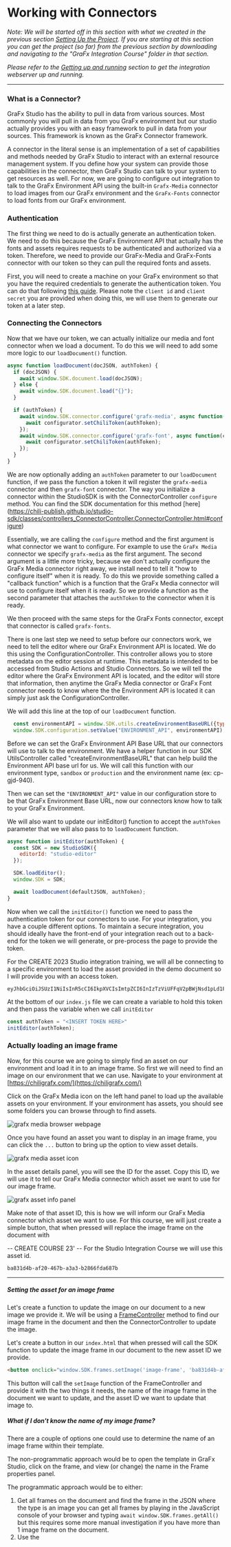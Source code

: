 # Working with Connectors
_Note: We will be started off in this section with what we created in the previous section [Setting Up the Project](../1-Setting-up-Project/). If you are starting at this section you can get the project (so far) from the previous section by downloading and navigating to the "GraFx Integration Course" folder in that section._

_Please refer to the [Getting up and running](../README.md#getting-up-and-running) section to get the integration webserver up and running._

---

### What is a Connector?
GraFx Studio has the ability to pull in data from various sources. Most commonly you will pull in data from you GraFx environment but our studio actually provides you with an easy framework to pull in data from your sources. This framework is known as the GraFx Connector framework.

A connector in the literal sense is an implementation of a set of capabilities and methods needed by GraFx Studio to interact with an external resource management system. If you define how your system can provide those capabilities in the connector, then GraFx Studio can talk to your system to get resources as well. For now, we are going to configure out integration to talk to the GraFx Environment API using the built-in `Grafx-Media` connector to load images from our GraFx environment and the `GraFx-Fonts` connector to load fonts from our GraFx environment.

### Authentication
The first thing we need to do is actually generate an authentication token. We need to do this because the GraFx Environment API that actually has the fonts and assets requires requests to be authenticated and authorized via a token. Therefore, we need to provide our GraFx-Media and GraFx-Fonts connector with our token so they can pull the required fonts and assets.

First, you will need to create a machine on your GraFx environment so that you have the required credentials to generate the authentication token. You can do that following [this guide](#good-luck). Please note the `client id` and `client secret` you are provided when doing this, we will use them to generate our token at a later step.

### Connecting the Connectors
Now that we have our token, we can actually initialize our media and font connector when we load a document. To do this we will need to add some more logic to our `loadDocument()` function.

```javascript
async function loadDocument(docJSON, authToken) {
  if (docJSON) {
    await window.SDK.document.load(docJSON);
  } else {
    await window.SDK.document.load("{}");
  }

  if (authToken) {
    await window.SDK.connector.configure('grafx-media', async function(configurator) {
      await configurator.setChiliToken(authToken);
    });
    await window.SDK.connector.configure('grafx-font', async function(configurator) {
      await configurator.setChiliToken(authToken);
    });
  }
}
```

We are now optionally adding an `authToken` parameter to our `loadDocument` function, if we pass the function a token it will register the `grafx-media` connector and then `grafx-font` connector. The way you initialize a connector within the StudioSDK is with the ConnectorController `configure` method. You can find the SDK documentation for this method [here] (https://chili-publish.github.io/studio-sdk/classes/controllers_ConnectorController.ConnectorController.html#configure)

Essentially, we are calling the `configure` method and the first argument is what connector we want to configure. For example to use the `GraFx Media` connector we specify `grafx-media` as the first argument. The second argument is a little more tricky, because we don't actually configure the GraFx Media connector right away, we install need to tell it "how to configure itself" when it is ready. To do this we provide something called a "callback function" which is a function that the GraFx Media connector will use to configure itself when it is ready. So we provide a function as the second parameter that attaches the `authToken` to the connector when it is ready.

We then proceed with the same steps for the GraFx Fonts connector, except that connector is called `grafx-fonts`.

There is one last step we need to setup before our connectors work, we need to tell the editor where our GraFx Environment API is located. We do this using the ConfigurationController. This controller allows you to store metadata on the editor session at runtime. This metadata is intended to be accessed from Studio Actions and Studio Connectors. So we will tell the editor where the GraFx Environment API is located, and the editor will store that information, then anytime the GraFx Media connector or GraFx Font connector needs to know where the the Environment API is located it can simply just ask the ConfigurationController.

We will add this line at the top of our `loadDocument` function.
```javascript
  const environmentAPI = window.SDK.utils.createEnvironmentBaseURL({type: "production", environment: "training-create-us23"})
  window.SDK.configuration.setValue("ENVIRONMENT_API", environmentAPI);
```

Before we can set the GraFx Environment API Base URL that our connectors will use to talk to the environment. We have a helper function in our SDK UtilsController called "createEnvironmentBaseURL" that can help build the Environment API base url for us. We will call this function with our environment type, `sandbox` or `production` and the environment name (ex: cp-gjd-940).

Then we can set the `"ENVIRONMENT_API"` value in our configuration store to be that GraFx Environment Base URL, now our connectors know how to talk to your GraFx Environment.

We will also want to update our initEditor() function to accept the `authToken` parameter that we will also pass to to `loadDocument` function.

```javascript
async function initEditor(authToken) {
  const SDK = new StudioSDK({
    editorId: "studio-editor"
  });

  SDK.loadEditor();
  window.SDK = SDK;

  await loadDocument(defaultJSON, authToken);
}
```

Now when we call the `initEditor()` function we need to pass the authentication token for our connectors to use. For your integration, you have a couple different options. To maintain a secure integration, you should ideally have the front-end of your integration reach out to a back-end for the token we will generate, or pre-process the page to provide the token.
<!-- TODO(link to auth documentation on the GraFx website) -->

For the CREATE 2023 Studio integration training, we will all be connecting to a specific environment to load the asset provided in the demo document so I will provide you with an access token.

```
eyJhbGciOiJSUzI1NiIsInR5cCI6IkpXVCIsImtpZCI6InIzTzViUFFqV2pBWjNsd1pLd1FSaSJ9
```

At the bottom of our `index.js` file we can create a variable to hold this token and then pass the variable when we call `initEditor`

``` javascript
const authToken = "<INSERT TOKEN HERE>"
initEditor(authToken);
```


### Actually loading an image frame

Now, for this course we are going to simply find an asset on our environment and load it in to an image frame. So first we will need to find an image on our environment that we can use. Navigate to your environment at [https://chiligrafx.com/](https://chiligrafx.com/)

Click on the GraFx Media icon on the left hand panel to load up the available assets on your environment. If your environment has assets, you should see some folders you can browse through to find assets.

![grafx media browser webpage](../assets/5-Working-with-Connectors/grafx-media.png)

Once you have found an asset you want to display in an image frame, you can click the `...` button to bring up the option to view asset details.

![grafx media asset icon](../assets/5-Working-with-Connectors/media-asset.png)

In the asset details panel, you will see the ID for the asset. Copy this ID, we will use it to tell our GraFx Media connector which asset we want to use for our image frame.

![grafx asset info panel](../assets/5-Working-with-Connectors/media-info.png)

Make note of that asset ID, this is how we will inform our GraFx Media connector which asset we want to use. For this course, we will just create a simple button, that when pressed will replace the image frame on the document with

-- CREATE COURSE 23' --
For the Studio Integration Course we will use this asset id.
```
ba831d4b-af20-467b-a3a3-b2866fda687b
```

---
##### Setting the asset for an image frame
Let's create a function to update the image on our document to a new image we provide it. We will be using a [FrameController]() method to find our image frame in the document and then the ConnectorController to update the image.

Let's create a button in our `index.html` that when pressed will call the SDK function to update the image frame in our document to the new asset ID we provide.


```html
<button onclick="window.SDK.frames.setImage('image-frame', 'ba831d4b-af20-467b-a3a3-b2866fda687b')">Update Image</button>
```

This button will call the `setImage` function of the FrameController and provide it with the two things it needs, the name of the image frame in the document we want to update, and the asset ID we want to update that image to.

##### What if I don't know the name of my image frame?
There are a couple of options one could use to determine the name of an image frame within their template.

The non-programmatic approach would be to open the template in GraFx Studio, click on the frame, and view (or change) the name in the Frame properties panel.

The programmatic approach would be to either:
1. Get all frames on the document and find the frame in the JSON where the type is an image you can get all frames by playing in the  JavaScript console of your browser and typing `await window.SDK.frames.getAll()` but this requires some more manual investigation if you have more than 1 image frame on the document.
1. Use the